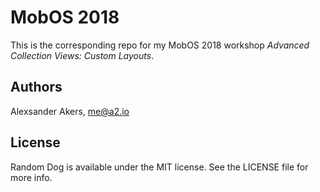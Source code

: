 # MobOS 2018

This is the corresponding repo for my MobOS 2018 workshop _Advanced Collection Views: Custom Layouts_.

## Authors

Alexsander Akers, me@a2.io

## License

Random Dog is available under the MIT license. See the LICENSE file for more info.

